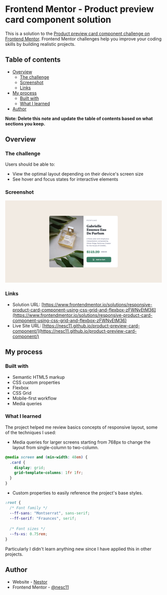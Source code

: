 # Frontend Mentor - Product preview card component solution

This is a solution to the [Product preview card component challenge on Frontend Mentor](https://www.frontendmentor.io/challenges/product-preview-card-component-GO7UmttRfa). Frontend Mentor challenges help you improve your coding skills by building realistic projects. 

## Table of contents

- [Overview](#overview)
  - [The challenge](#the-challenge)
  - [Screenshot](#screenshot)
  - [Links](#links)
- [My process](#my-process)
  - [Built with](#built-with)
  - [What I learned](#what-i-learned)
- [Author](#author)

**Note: Delete this note and update the table of contents based on what sections you keep.**

## Overview

### The challenge

Users should be able to:

- View the optimal layout depending on their device's screen size
- See hover and focus states for interactive elements

### Screenshot

![Preview for the Product preview card component coding challenge](./project-screenshot.png)

### Links

- Solution URL: [https://www.frontendmentor.io/solutions/responsive-product-card-component-using-css-grid-and-flexbox-zFWNvEtM36](https://www.frontendmentor.io/solutions/responsive-product-card-component-using-css-grid-and-flexbox-zFWNvEtM36)
- Live Site URL: [https://nesc11.github.io/product-preview-card-component/](https://nesc11.github.io/product-preview-card-component/)

## My process

### Built with

- Semantic HTML5 markup
- CSS custom properties
- Flexbox
- CSS Grid
- Mobile-first workflow
- Media queries

### What I learned

The project helped me review basics concepts of responsive layout, some of the techniques I used:

- Media queries for larger screens starting from 768px to change the layout from single-column to two-column.

```css
@media screen and (min-width: 48em) {
  .card {
    display: grid;
    grid-template-columns: 1fr 1fr;
  }
}
```

- Custom properties to easily reference the project's base styles.

```css
:root {
  /* Font family */
  --ff-sans: "Montserrat", sans-serif;
  --ff-serif: "Fraunces", serif;

  /* Font sizes */
  --fs-xs: 0.75rem;
}
```

Particularly I didn't learn anything new since I have applied this in other projects.

## Author

- Website - [Nestor](https://nestorr.netlify.app/)
- Frontend Mentor - [@nesc11](https://www.frontendmentor.io/profile/nesc11)
